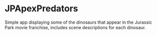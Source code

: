 # JPApexPredators
Simple app displaying some of the dinosaurs that appear in the Jurassic Park movie franchise, includes scene descriptions for each dinosaur.
